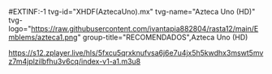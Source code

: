 #EXTINF:-1 tvg-id="XHDF(AztecaUno).mx" tvg-name="Azteca Uno (HD)" tvg-logo="https://raw.githubusercontent.com/ivantapia882804/rasta12/main/Emblems/azteca1.png" group-title="RECOMENDADOS",Azteca Uno (HD) 

https://s12.zplayer.live/hls/5fxcu5qrxknufvsa6j6e7u4jx5h5kwdhx3mswt5mvz7m4jplzilbfhu3v6cq/index-v1-a1.m3u8
